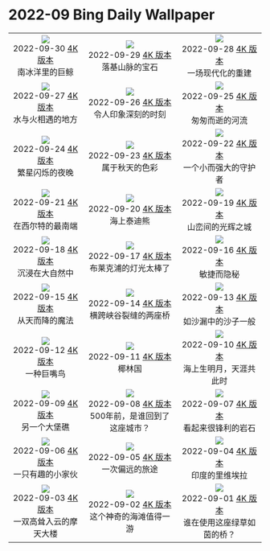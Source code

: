 # 2022-09 Bing Daily Wallpaper

|      |      |      |
|:----:|:----:|:----:|
| ![](https://cn.bing.com/th?id=OHR.EubalaenaAustralis_ZH-CN3366455170_1920x1080.jpg&rf=LaDigue_UHD.jpg&pid=hp&w=480&h=270&rs=1&c=4)<br> 2022-09-30 [4K 版本](https://cn.bing.com/th?id=OHR.EubalaenaAustralis_ZH-CN3366455170_1920x1080.jpg&rf=LaDigue_UHD.jpg&pid=hp&w=3840&h=2160&rs=1&c=4) <br> 南冰洋里的巨鲸| ![](https://cn.bing.com/th?id=OHR.JohnstonWater_ZH-CN3121890365_1920x1080.jpg&rf=LaDigue_UHD.jpg&pid=hp&w=480&h=270&rs=1&c=4)<br> 2022-09-29 [4K 版本](https://cn.bing.com/th?id=OHR.JohnstonWater_ZH-CN3121890365_1920x1080.jpg&rf=LaDigue_UHD.jpg&pid=hp&w=3840&h=2160&rs=1&c=4) <br> 落基山脉的宝石| ![](https://cn.bing.com/th?id=OHR.FosterCoveredBridge_ZH-CN2672988563_1920x1080.jpg&rf=LaDigue_UHD.jpg&pid=hp&w=480&h=270&rs=1&c=4)<br> 2022-09-28 [4K 版本](https://cn.bing.com/th?id=OHR.FosterCoveredBridge_ZH-CN2672988563_1920x1080.jpg&rf=LaDigue_UHD.jpg&pid=hp&w=3840&h=2160&rs=1&c=4) <br> 一场现代化的重建 |
| ![](https://cn.bing.com/th?id=OHR.YellowstoneUGB_ZH-CN2518690319_1920x1080.jpg&rf=LaDigue_UHD.jpg&pid=hp&w=480&h=270&rs=1&c=4)<br> 2022-09-27 [4K 版本](https://cn.bing.com/th?id=OHR.YellowstoneUGB_ZH-CN2518690319_1920x1080.jpg&rf=LaDigue_UHD.jpg&pid=hp&w=3840&h=2160&rs=1&c=4) <br> 水与火相遇的地方| ![](https://cn.bing.com/th?id=OHR.SusitnaRiver_ZH-CN2317772890_1920x1080.jpg&rf=LaDigue_UHD.jpg&pid=hp&w=480&h=270&rs=1&c=4)<br> 2022-09-26 [4K 版本](https://cn.bing.com/th?id=OHR.SusitnaRiver_ZH-CN2317772890_1920x1080.jpg&rf=LaDigue_UHD.jpg&pid=hp&w=3840&h=2160&rs=1&c=4) <br> 令人印象深刻的时刻| ![](https://cn.bing.com/th?id=OHR.AmazonMangroves_ZH-CN2154443859_1920x1080.jpg&rf=LaDigue_UHD.jpg&pid=hp&w=480&h=270&rs=1&c=4)<br> 2022-09-25 [4K 版本](https://cn.bing.com/th?id=OHR.AmazonMangroves_ZH-CN2154443859_1920x1080.jpg&rf=LaDigue_UHD.jpg&pid=hp&w=3840&h=2160&rs=1&c=4) <br> 匆匆而逝的河流 |
| ![](https://cn.bing.com/th?id=OHR.DarkSkyAcadia_ZH-CN1827511700_1920x1080.jpg&rf=LaDigue_UHD.jpg&pid=hp&w=480&h=270&rs=1&c=4)<br> 2022-09-24 [4K 版本](https://cn.bing.com/th?id=OHR.DarkSkyAcadia_ZH-CN1827511700_1920x1080.jpg&rf=LaDigue_UHD.jpg&pid=hp&w=3840&h=2160&rs=1&c=4) <br> 繁星闪烁的夜晚| ![](https://cn.bing.com/th?id=OHR.LastDollarRoad_ZH-CN1462265798_1920x1080.jpg&rf=LaDigue_UHD.jpg&pid=hp&w=480&h=270&rs=1&c=4)<br> 2022-09-23 [4K 版本](https://cn.bing.com/th?id=OHR.LastDollarRoad_ZH-CN1462265798_1920x1080.jpg&rf=LaDigue_UHD.jpg&pid=hp&w=3840&h=2160&rs=1&c=4) <br> 属于秋天的色彩| ![](https://cn.bing.com/th?id=OHR.SpringPoint_ZH-CN6445792697_1920x1080.jpg&rf=LaDigue_UHD.jpg&pid=hp&w=480&h=270&rs=1&c=4)<br> 2022-09-22 [4K 版本](https://cn.bing.com/th?id=OHR.SpringPoint_ZH-CN6445792697_1920x1080.jpg&rf=LaDigue_UHD.jpg&pid=hp&w=3840&h=2160&rs=1&c=4) <br> 一个小而强大的守护者 |
| ![](https://cn.bing.com/th?id=OHR.SyltNordseeHoernum_ZH-CN6316415332_1920x1080.jpg&rf=LaDigue_UHD.jpg&pid=hp&w=480&h=270&rs=1&c=4)<br> 2022-09-21 [4K 版本](https://cn.bing.com/th?id=OHR.SyltNordseeHoernum_ZH-CN6316415332_1920x1080.jpg&rf=LaDigue_UHD.jpg&pid=hp&w=3840&h=2160&rs=1&c=4) <br> 在西尔特的最南端| ![](https://cn.bing.com/th?id=OHR.SitkaOtters_ZH-CN4715326633_1920x1080.jpg&rf=LaDigue_UHD.jpg&pid=hp&w=480&h=270&rs=1&c=4)<br> 2022-09-20 [4K 版本](https://cn.bing.com/th?id=OHR.SitkaOtters_ZH-CN4715326633_1920x1080.jpg&rf=LaDigue_UHD.jpg&pid=hp&w=3840&h=2160&rs=1&c=4) <br> 海上泰迪熊| ![](https://cn.bing.com/th?id=OHR.SanMartinoVillage_ZH-CN4623104087_1920x1080.jpg&rf=LaDigue_UHD.jpg&pid=hp&w=480&h=270&rs=1&c=4)<br> 2022-09-19 [4K 版本](https://cn.bing.com/th?id=OHR.SanMartinoVillage_ZH-CN4623104087_1920x1080.jpg&rf=LaDigue_UHD.jpg&pid=hp&w=3840&h=2160&rs=1&c=4) <br> 山峦间的光辉之城 |
| ![](https://cn.bing.com/th?id=OHR.EmeraldYoho_ZH-CN4524610330_1920x1080.jpg&rf=LaDigue_UHD.jpg&pid=hp&w=480&h=270&rs=1&c=4)<br> 2022-09-18 [4K 版本](https://cn.bing.com/th?id=OHR.EmeraldYoho_ZH-CN4524610330_1920x1080.jpg&rf=LaDigue_UHD.jpg&pid=hp&w=3840&h=2160&rs=1&c=4) <br> 沉浸在大自然中| ![](https://cn.bing.com/th?id=OHR.BlackpoolBeach_ZH-CN2646268897_1920x1080.jpg&rf=LaDigue_UHD.jpg&pid=hp&w=480&h=270&rs=1&c=4)<br> 2022-09-17 [4K 版本](https://cn.bing.com/th?id=OHR.BlackpoolBeach_ZH-CN2646268897_1920x1080.jpg&rf=LaDigue_UHD.jpg&pid=hp&w=3840&h=2160&rs=1&c=4) <br> 布莱克浦的灯光太棒了| ![](https://cn.bing.com/th?id=OHR.PianePuma_ZH-CN1482049046_1920x1080.jpg&rf=LaDigue_UHD.jpg&pid=hp&w=480&h=270&rs=1&c=4)<br> 2022-09-16 [4K 版本](https://cn.bing.com/th?id=OHR.PianePuma_ZH-CN1482049046_1920x1080.jpg&rf=LaDigue_UHD.jpg&pid=hp&w=3840&h=2160&rs=1&c=4) <br> 敏捷而隐秘 |
| ![](https://cn.bing.com/th?id=OHR.PyreneesPark_ZH-CN1341030921_1920x1080.jpg&rf=LaDigue_UHD.jpg&pid=hp&w=480&h=270&rs=1&c=4)<br> 2022-09-15 [4K 版本](https://cn.bing.com/th?id=OHR.PyreneesPark_ZH-CN1341030921_1920x1080.jpg&rf=LaDigue_UHD.jpg&pid=hp&w=3840&h=2160&rs=1&c=4) <br> 从天而降的魔法| ![](https://cn.bing.com/th?id=OHR.MarbleCanyon_ZH-CN1066862981_1920x1080.jpg&rf=LaDigue_UHD.jpg&pid=hp&w=480&h=270&rs=1&c=4)<br> 2022-09-14 [4K 版本](https://cn.bing.com/th?id=OHR.MarbleCanyon_ZH-CN1066862981_1920x1080.jpg&rf=LaDigue_UHD.jpg&pid=hp&w=3840&h=2160&rs=1&c=4) <br> 横跨峡谷裂缝的两座桥| ![](https://cn.bing.com/th?id=OHR.GSDNPest_ZH-CN0818304791_1920x1080.jpg&rf=LaDigue_UHD.jpg&pid=hp&w=480&h=270&rs=1&c=4)<br> 2022-09-13 [4K 版本](https://cn.bing.com/th?id=OHR.GSDNPest_ZH-CN0818304791_1920x1080.jpg&rf=LaDigue_UHD.jpg&pid=hp&w=3840&h=2160&rs=1&c=4) <br> 如沙漏中的沙子一般 |
| ![](https://cn.bing.com/th?id=OHR.Aracari_ZH-CN0383753817_1920x1080.jpg&rf=LaDigue_UHD.jpg&pid=hp&w=480&h=270&rs=1&c=4)<br> 2022-09-12 [4K 版本](https://cn.bing.com/th?id=OHR.Aracari_ZH-CN0383753817_1920x1080.jpg&rf=LaDigue_UHD.jpg&pid=hp&w=3840&h=2160&rs=1&c=4) <br> 一种巨嘴鸟| ![](https://cn.bing.com/th?id=OHR.KeralaIndia_ZH-CN0125201857_1920x1080.jpg&rf=LaDigue_UHD.jpg&pid=hp&w=480&h=270&rs=1&c=4)<br> 2022-09-11 [4K 版本](https://cn.bing.com/th?id=OHR.KeralaIndia_ZH-CN0125201857_1920x1080.jpg&rf=LaDigue_UHD.jpg&pid=hp&w=3840&h=2160&rs=1&c=4) <br> 椰林国| ![](https://cn.bing.com/th?id=OHR.MidAutumn2022_ZH-CN9825550508_1920x1080.jpg&rf=LaDigue_UHD.jpg&pid=hp&w=480&h=270&rs=1&c=4)<br> 2022-09-10 [4K 版本](https://cn.bing.com/th?id=OHR.MidAutumn2022_ZH-CN9825550508_1920x1080.jpg&rf=LaDigue_UHD.jpg&pid=hp&w=3840&h=2160&rs=1&c=4) <br> 海上生明月，天涯共此时 |
| ![](https://cn.bing.com/th?id=OHR.BHNMBelize_ZH-CN9422261941_1920x1080.jpg&rf=LaDigue_UHD.jpg&pid=hp&w=480&h=270&rs=1&c=4)<br> 2022-09-09 [4K 版本](https://cn.bing.com/th?id=OHR.BHNMBelize_ZH-CN9422261941_1920x1080.jpg&rf=LaDigue_UHD.jpg&pid=hp&w=3840&h=2160&rs=1&c=4) <br> 另一个大堡礁| ![](https://cn.bing.com/th?id=OHR.CircumnavigationAnni_ZH-CN6835512993_1920x1080.jpg&rf=LaDigue_UHD.jpg&pid=hp&w=480&h=270&rs=1&c=4)<br> 2022-09-08 [4K 版本](https://cn.bing.com/th?id=OHR.CircumnavigationAnni_ZH-CN6835512993_1920x1080.jpg&rf=LaDigue_UHD.jpg&pid=hp&w=3840&h=2160&rs=1&c=4) <br> 500年前，是谁回到了这座城市？| ![](https://cn.bing.com/th?id=OHR.TheNeedles_ZH-CN6578835963_1920x1080.jpg&rf=LaDigue_UHD.jpg&pid=hp&w=480&h=270&rs=1&c=4)<br> 2022-09-07 [4K 版本](https://cn.bing.com/th?id=OHR.TheNeedles_ZH-CN6578835963_1920x1080.jpg&rf=LaDigue_UHD.jpg&pid=hp&w=3840&h=2160&rs=1&c=4) <br> 看起来很锋利的岩石 |
| ![](https://cn.bing.com/th?id=OHR.SquirrelMushroom_ZH-CN2854383605_1920x1080.jpg&rf=LaDigue_UHD.jpg&pid=hp&w=480&h=270&rs=1&c=4)<br> 2022-09-06 [4K 版本](https://cn.bing.com/th?id=OHR.SquirrelMushroom_ZH-CN2854383605_1920x1080.jpg&rf=LaDigue_UHD.jpg&pid=hp&w=3840&h=2160&rs=1&c=4) <br> 一只有趣的小家伙| ![](https://cn.bing.com/th?id=OHR.TaigaRoad_ZH-CN2567537158_1920x1080.jpg&rf=LaDigue_UHD.jpg&pid=hp&w=480&h=270&rs=1&c=4)<br> 2022-09-05 [4K 版本](https://cn.bing.com/th?id=OHR.TaigaRoad_ZH-CN2567537158_1920x1080.jpg&rf=LaDigue_UHD.jpg&pid=hp&w=3840&h=2160&rs=1&c=4) <br> 一次偏远的旅途| ![](https://cn.bing.com/th?id=OHR.ArambolBeach_ZH-CN2149857876_1920x1080.jpg&rf=LaDigue_UHD.jpg&pid=hp&w=480&h=270&rs=1&c=4)<br> 2022-09-04 [4K 版本](https://cn.bing.com/th?id=OHR.ArambolBeach_ZH-CN2149857876_1920x1080.jpg&rf=LaDigue_UHD.jpg&pid=hp&w=3840&h=2160&rs=1&c=4) <br> 印度的里维埃拉 |
| ![](https://cn.bing.com/th?id=OHR.MalaysiaTwinTowers_ZH-CN1989513449_1920x1080.jpg&rf=LaDigue_UHD.jpg&pid=hp&w=480&h=270&rs=1&c=4)<br> 2022-09-03 [4K 版本](https://cn.bing.com/th?id=OHR.MalaysiaTwinTowers_ZH-CN1989513449_1920x1080.jpg&rf=LaDigue_UHD.jpg&pid=hp&w=3840&h=2160&rs=1&c=4) <br> 一双高耸入云的摩天大楼| ![](https://cn.bing.com/th?id=OHR.SeitanLimania_ZH-CN3831790369_1920x1080.jpg&rf=LaDigue_UHD.jpg&pid=hp&w=480&h=270&rs=1&c=4)<br> 2022-09-02 [4K 版本](https://cn.bing.com/th?id=OHR.SeitanLimania_ZH-CN3831790369_1920x1080.jpg&rf=LaDigue_UHD.jpg&pid=hp&w=3840&h=2160&rs=1&c=4) <br> 这个神奇的海滩值得一游| ![](https://cn.bing.com/th?id=OHR.WildlifeCrossing_ZH-CN1493053695_1920x1080.jpg&rf=LaDigue_UHD.jpg&pid=hp&w=480&h=270&rs=1&c=4)<br> 2022-09-01 [4K 版本](https://cn.bing.com/th?id=OHR.WildlifeCrossing_ZH-CN1493053695_1920x1080.jpg&rf=LaDigue_UHD.jpg&pid=hp&w=3840&h=2160&rs=1&c=4) <br> 谁在使用这座绿草如茵的桥？ |
